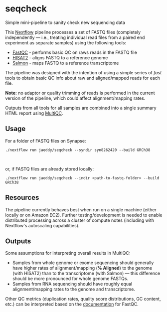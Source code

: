 # seqcheck
Simple mini-pipeline to sanity check new sequencing data

This [Nextflow](https://www.nextflow.io/) pipeline processes a set of FASTQ files (completely independently &mdash; i.e., treating individual read files from a paired end experiment as separate samples) using the following tools:

+ [FastQC](https://www.bioinformatics.babraham.ac.uk/projects/fastqc/) - performs basic QC on raws reads in the FASTQ file
+ [HISAT2](https://ccb.jhu.edu/software/hisat2/index.shtml) - aligns FASTQ to a reference genome
+ [Salmon](https://salmon.readthedocs.io/en/latest/) - maps FASTQ to a reference transcriptome

The pipeline was designed with the intention of using a simple series of *fast* tools to obtain basic QC info about raw and aligned/mapped reads for each file.

**Note:** no adaptor or quality trimming of reads is performed in the current version of the pipeline, which could affect alignment/mapping rates.

Outputs from all tools for all samples are combined into a single summary HTML report using [MultiQC](http://multiqc.info/).

## Usage

For a folder of FASTQ files on Synapse:
```
./nextflow run jaeddy/seqcheck --syndir syn8262420 --build GRCh38
```

&nbsp;

or, if FASTQ files are already stored locally:
```
./nextflow run jaeddy/seqcheck --indir <path-to-fastq-folder> --build GRCh38
```

## Resources

The pipeline currently behaves best when run on a single machine (either locally or on Amazon EC2). Further testing/development is needed to enable distributed processing across a cluster of compute notes (including with Nextflow's autoscaling capabilities).

## Outputs

Some assumptions for interpreting overall results in MultiQC:

+ Samples from whole genome or exome sequencing should generally have higher rates of alignment/mapping (**% Aligned**) to the genome (with HISAT2) than to the transcriptome (with Salmon) &mdash; this difference should be more pronounced for whole genome FASTQs.
+ Samples from RNA sequencing should have roughly equal alignment/mapping rates to the genome and transcriptome.

Other QC metrics (duplication rates, quality score distributions, GC content, etc.) can be interpreted based on the [documentation](https://www.bioinformatics.babraham.ac.uk/projects/fastqc/) for FastQC.
